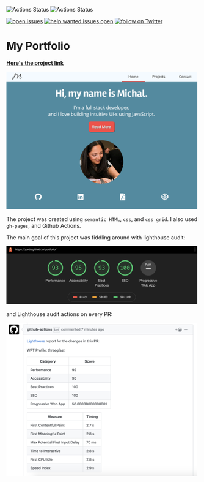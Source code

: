 ![Actions Status](https://github.com/zurda/portfolio/workflows/Post%20deploy%20audit/badge.svg) ![Actions Status](https://github.com/zurda/portfolio/workflows/PR%20Audit/badge.svg) 

[![open issues](https://img.shields.io/github/issues/zurda/portfolio.svg)](https://github.com/zurda/portfolio/issues) [![help wanted issues open](https://img.shields.io/github/issues/zurda/portfolio/help%20wanted.svg)](https://github.com/zurda/portfolio/issues?q=is%3Aissue+is%3Aopen+label%3A%22help+wanted%22) <a href="https://twitter.com/zur_da/follow?screen_name=zur_da">
    <img src="https://img.shields.io/twitter/follow/zur_da.svg?style=social&logo=twitter"
        alt="follow on Twitter">
</a>

# My Portfolio 

<strong><a href="https://zurda.github.io/portfolio/">Here's the project link</a></strong>

<img src="./portfolio-screen.png" 
alt="Screen grab of my portfolio" width="500" />

The project was created using `semantic HTML`, `css`, and `css grid`. I also used `gh-pages`, and Github Actions.

The main goal of this project was fiddling around with lighthouse audit: 

<img src="./portfolio-audit.png" 
alt="Screen grab of lighthouse audit" width="500" />

and Lighthouse audit actions on every PR: 

<img src="./lighthouse-pr-audit.png" 
alt="Screen grab of lighthouse audit on every PR" width="500" />
